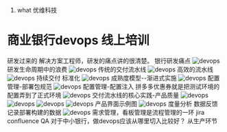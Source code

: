 1. what
优维科技

# 商业银行devops  线上培训
研发过来的 解决方案工程师，研发的痛点讲的很清楚。
银行研发痛点
![devops](../../picture/easyops-devops.png)
研发生命周期中的浪费
![devops](../../picture/easyops-devops2.png)
传统的交付流水线
![devops](../../picture/easyops-devops3.png)
高效的流水线
![devops](../../picture/easyops-devops4.png)
持续交付 标准化
![devops](../../picture/easyops-devops5.png)
成熟度模型--渐进式实施
![devops](../../picture/easyops-devops6.png)
配置管理-部署包规范
![devops](../../picture/easyops-devops7.png)
配置管理-配置注入
拼多多优惠券就是把测试环境的配置弄到了正式环境
![devops](../../picture/easyops-devops8.png)
交付流水线的核心实践-产品质量
![devops](../../picture/easyops-devops9.png)
![devops](../../picture/easyops-devops10.png)
![devops](../../picture/easyops-devops11.png)
![devops](../../picture/easyops-devops12.png)
产品界面示例图
![devops](../../picture/easyops-devops13.png)
度量分析 数据反馈  记录部署构建的数据
![devops](../../picture/easyops-devops14.png)
需求管理，看板管理是流程管理的一环 jira confluence
QA
对于中小银行，做devops应该从哪里切入比较好？
从生产环节

